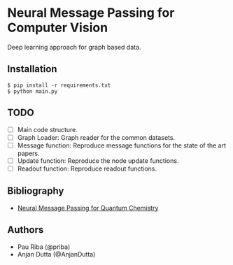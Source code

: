 # Neural Message Passing for Computer Vision

Deep learning approach for graph based data.

## Installation

    $ pip install -r requirements.txt
    $ python main.py

## TODO

- [ ] Main code structure.
- [ ] Graph Loader: Graph reader for the common datasets.
- [ ] Message function: Reproduce message functions for the state of the art papers.
- [ ] Update function: Reproduce the node update functions.
- [ ] Readout function: Reproduce readout functions.

## Bibliography

* [Neural Message Passing for Quantum Chemistry](https://arxiv.org/pdf/1704.01212.pdf)

## Authors

* Pau Riba (@priba)
* Anjan Dutta (@AnjanDutta)
